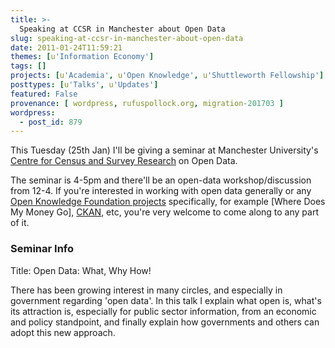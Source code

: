 ```yaml
---
title: >-
  Speaking at CCSR in Manchester about Open Data
slug: speaking-at-ccsr-in-manchester-about-open-data
date: 2011-01-24T11:59:21
themes: [u'Information Economy']
tags: []
projects: [u'Academia', u'Open Knowledge', u'Shuttleworth Fellowship']
posttypes: [u'Talks', u'Updates']
featured: False
provenance: [ wordpress, rufuspollock.org, migration-201703 ]
wordpress:
  - post_id: 879
---
```


This Tuesday (25th Jan) I'll be giving a seminar at Manchester University's [Centre for Census and Survey Research][ccsr] on Open Data.

[ccsr]: http://www.ccsr.ac.uk/seminars/

The seminar is 4-5pm and there'll be an open-data workshop/discussion from 12-4. If you're interested in working with open data generally or any [Open Knowledge Foundation projects][projects] specifically, for example [Where Does My Money Go], [CKAN][ckan], etc, you're very welcome to come along to any part of it.

[wdmmg]: http://wheredoesmymoneygo.org
[ckan]: http://ckan.org/
[projects]: http://okfn.org/projects/

### Seminar Info

Title: Open Data: What, Why How!

There has been growing interest in many circles, and especially in
government regarding 'open data'. In this talk I explain what open is,
what's its attraction is, especially for public sector information,
from an economic and policy standpoint, and finally explain how
governments and others can adopt this new approach.

